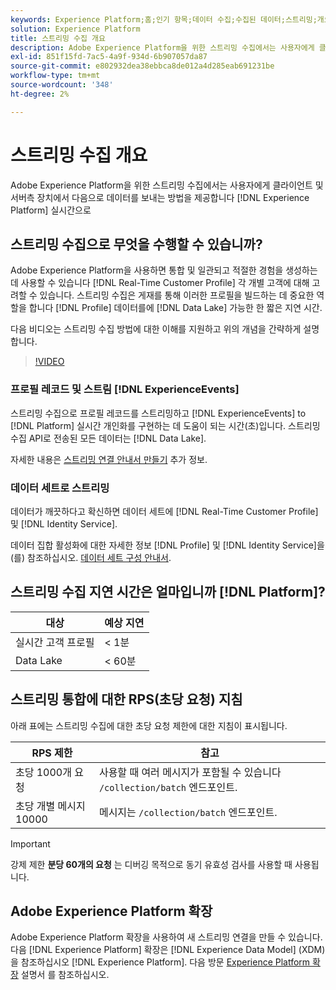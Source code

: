 ```yaml
---
keywords: Experience Platform;홈;인기 항목;데이터 수집;수집된 데이터;스트리밍;개요;스트리밍 수집;지연;스트리밍 지연
solution: Experience Platform
title: 스트리밍 수집 개요
description: Adobe Experience Platform을 위한 스트리밍 수집에서는 사용자에게 클라이언트 및 서버측 장치에서 실시간으로 Experience Platform으로 데이터를 전송하는 방법을 제공합니다.
exl-id: 851f15fd-7ac5-4a9f-934d-6b907057da87
source-git-commit: e802932dea38ebbca8de012a4d285eab691231be
workflow-type: tm+mt
source-wordcount: '348'
ht-degree: 2%

---
```


# 스트리밍 수집 개요

Adobe Experience Platform을 위한 스트리밍 수집에서는 사용자에게 클라이언트 및 서버측 장치에서 다음으로 데이터를 보내는 방법을 제공합니다 [!DNL Experience Platform] 실시간으로

## 스트리밍 수집으로 무엇을 수행할 수 있습니까?

Adobe Experience Platform을 사용하면 통합 및 일관되고 적절한 경험을 생성하는 데 사용할 수 있습니다 [!DNL Real-Time Customer Profile] 각 개별 고객에 대해 고려할 수 있습니다. 스트리밍 수집은 게재를 통해 이러한 프로필을 빌드하는 데 중요한 역할을 합니다 [!DNL Profile] 데이터를에 [!DNL Data Lake] 가능한 한 짧은 지연 시간.

다음 비디오는 스트리밍 수집 방법에 대한 이해를 지원하고 위의 개념을 간략하게 설명합니다.

>[!VIDEO](https://video.tv.adobe.com/v/28425?quality=12&learn=on)

### 프로필 레코드 및 스트림 [!DNL ExperienceEvents]

스트리밍 수집으로 프로필 레코드를 스트리밍하고 [!DNL ExperienceEvents] to [!DNL Platform] 실시간 개인화를 구현하는 데 도움이 되는 시간(초)입니다. 스트리밍 수집 API로 전송된 모든 데이터는 [!DNL Data Lake].

자세한 내용은 [스트리밍 연결 안내서 만들기](../tutorials/create-streaming-connection.md) 추가 정보.

### 데이터 세트로 스트리밍

데이터가 깨끗하다고 확신하면 데이터 세트에 [!DNL Real-Time Customer Profile] 및 [!DNL Identity Service].

데이터 집합 활성화에 대한 자세한 정보 [!DNL Profile] 및 [!DNL Identity Service]을(를) 참조하십시오. [데이터 세트 구성 안내서](../../profile/tutorials/dataset-configuration.md).

## 스트리밍 수집 지연 시간은 얼마입니까 [!DNL Platform]?

| 대상 | 예상 지연 |
| --------- | ---------------- |
| 실시간 고객 프로필 | &lt; 1분 |
| Data Lake | &lt; 60분 |

## 스트리밍 통합에 대한 RPS(초당 요청) 지침

아래 표에는 스트리밍 수집에 대한 초당 요청 제한에 대한 지침이 표시됩니다.

| RPS 제한 | 참고 |
| --- | --- |
| 초당 1000개 요청 | 사용할 때 여러 메시지가 포함될 수 있습니다 `/collection/batch` 엔드포인트. |
| 초당 개별 메시지 10000 | 메시지는 `/collection/batch` 엔드포인트. |

>[!IMPORTANT]
>
>강제 제한 **분당 60개의 요청** 는 디버깅 목적으로 동기 유효성 검사를 사용할 때 사용됩니다.

## Adobe Experience Platform 확장

Adobe Experience Platform 확장을 사용하여 새 스트리밍 연결을 만들 수 있습니다. 다음 [!DNL Experience Platform] 확장은 [!DNL Experience Data Model] (XDM) 을 참조하십시오 [!DNL Experience Platform]. 다음 방문 [Experience Platform 확장](../../tags/extensions/client/sdk/overview.md) 설명서 를 참조하십시오.
